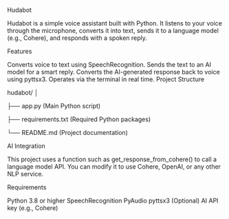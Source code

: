 Hudabot

Hudabot is a simple voice assistant built with Python. It listens to your voice through the microphone, converts it into text, sends it to a language model (e.g., Cohere), and responds with a spoken reply.

Features

Converts voice to text using SpeechRecognition.
Sends the text to an AI model for a smart reply.
Converts the AI-generated response back to voice using pyttsx3.
Operates via the terminal in real time.
Project Structure

hudabot/
│

├── app.py (Main Python script)

├── requirements.txt (Required Python packages)

└── README.md (Project documentation)

AI Integration

This project uses a function such as get_response_from_cohere() to call a language model API. You can modify it to use Cohere, OpenAI, or any other NLP service.

Requirements

Python 3.8 or higher
SpeechRecognition
PyAudio
pyttsx3
(Optional) AI API key (e.g., Cohere)
